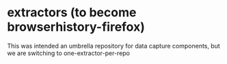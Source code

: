 # extractors (to become browserhistory-firefox)
This was intended an umbrella repository for data capture components, but we are switching to one-extractor-per-repo
